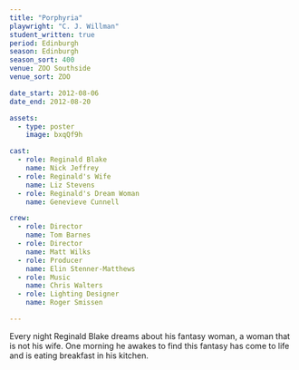 ```yaml
---
title: "Porphyria"
playwright: "C. J. Willman"
student_written: true
period: Edinburgh
season: Edinburgh
season_sort: 400
venue: ZOO Southside
venue_sort: ZOO

date_start: 2012-08-06
date_end: 2012-08-20

assets:
  - type: poster
    image: bxqQf9h

cast:
  - role: Reginald Blake
    name: Nick Jeffrey
  - role: Reginald's Wife
    name: Liz Stevens
  - role: Reginald's Dream Woman
    name: Genevieve Cunnell

crew:
  - role: Director
    name: Tom Barnes
  - role: Director
    name: Matt Wilks
  - role: Producer
    name: Elin Stenner-Matthews
  - role: Music
    name: Chris Walters
  - role: Lighting Designer
    name: Roger Smissen

---
```

Every night Reginald Blake dreams about his fantasy woman, a woman that is not his wife. One morning he awakes to find this fantasy has come to life and is eating breakfast in his kitchen.
